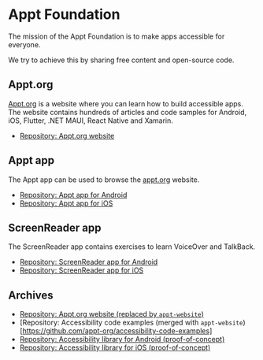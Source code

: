 # Appt Foundation

The mission of the Appt Foundation is to make apps accessible for everyone.

We try to achieve this by sharing free content and open-source code.

## Appt.org

[Appt.org](https://appt.org) is a website where you can learn how to build accessible apps. The website contains hundreds of articles and code samples for Android, iOS, Flutter, .NET MAUI, React Native and Xamarin.

- [Repository: Appt.org website](https://github.com/appt-org/appt-website/)
  
## Appt app

The Appt app can be used to browse the [appt.org](https://appt.org) website.

- [Repository: Appt app for Android](https://github.com/appt-org/appt-android/)
- [Repository: Appt app for iOS](https://github.com/appt-org/appt-ios/)

## ScreenReader app

The ScreenReader app contains exercises to learn VoiceOver and TalkBack.

- [Repository: ScreenReader app for Android](https://github.com/appt-org/screenreader-android/)
- [Repository: ScreenReader app for iOS](https://github.com/appt-org/screenreader-ios/)

## Archives

- [Repository: Appt.org website (replaced by `appt-website`)](https://github.com/appt-org/appt-org)
- [Repository: Accessibility code examples (merged with `appt-website`)[https://github.com/appt-org/accessibility-code-examples]
- [Repository: Accessibility library for Android (proof-of-concept)](https://github.com/appt-org/accessibility-android/)
- [Repository: Accessibility library for iOS (proof-of-concept)](https://github.com/appt-org/accessibility-ios/)
